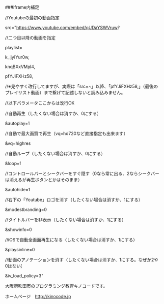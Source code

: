 ###iframe内補足


//Youtubeの最初の動画指定

src="https://www.youtube.com/embed/qUDaYSWVruw?

//二つ目以降の動画を指定

playlist=

k_ijyIYur0w,

knqBXxVMpl4,

pfYJiFXHz58,


//※見やすく改行してますが、実際は「src=~」以降、「pfYJiFXHz58,」（最後のプレイリスト動画）まで繋げて記述しないと読み込みません。



//以下パラメータここからは改行OK

//自動再生（したくない場合は消すか、0にする）

&autoplay=1


//自動で最大画質で再生（vq=hd720など直接指定も出来ます）

&vq=highres


//自動ループ（したくない場合は消すか、0にする）

&loop=1


//コントロールバーとシークバーをすぐ隠す（0なら常に出る、2ならシークバーは消えるが再生ボタンとかはそのまま）

&autohide=1


//右下の「Youtube」ロゴを消す（したくない場合は消すか、1にする）

&modestbranding=0


//タイトルバーを非表示（したくない場合は消すか、1にする）

&showinfo=0


//iOSで自動全画面再生になる（したくない場合は消すか、1にする）

&playsinline=0


//動画のアノテーションを消す（したくない場合は消すか、1にする。なぜか2や0はない）

&iv_load_policy=3"






大阪府吹田市のプログラミング教育キノコードです。

ホームページ　http://kinocode.jp
